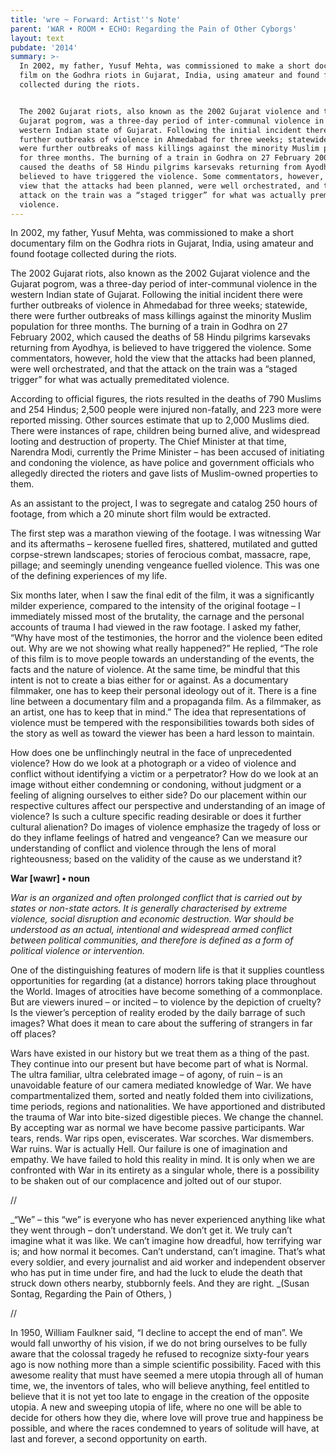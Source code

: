 ```yaml
---
title: 'wre ~ Forward: Artist''s Note'
parent: 'WAR • ROOM • ECHO: Regarding the Pain of Other Cyborgs'
layout: text
pubdate: '2014'
summary: >-
  In 2002, my father, Yusuf Mehta, was commissioned to make a short documentary
  film on the Godhra riots in Gujarat, India, using amateur and found footage
  collected during the riots.


  The 2002 Gujarat riots, also known as the 2002 Gujarat violence and the
  Gujarat pogrom, was a three-day period of inter-communal violence in the
  western Indian state of Gujarat. Following the initial incident there were
  further outbreaks of violence in Ahmedabad for three weeks; statewide, there
  were further outbreaks of mass killings against the minority Muslim population
  for three months. The burning of a train in Godhra on 27 February 2002, which
  caused the deaths of 58 Hindu pilgrims karsevaks returning from Ayodhya, is
  believed to have triggered the violence. Some commentators, however, hold the
  view that the attacks had been planned, were well orchestrated, and that the
  attack on the train was a “staged trigger” for what was actually premeditated
  violence.
---
```

In 2002, my father, Yusuf Mehta, was commissioned to make a short documentary film on the Godhra riots in Gujarat, India, using amateur and found footage collected during the riots.

The 2002 Gujarat riots, also known as the 2002 Gujarat violence and the Gujarat pogrom, was a three-day period of inter-communal violence in the western Indian state of Gujarat. Following the initial incident there were further outbreaks of violence in Ahmedabad for three weeks; statewide, there were further outbreaks of mass killings against the minority Muslim population for three months. The burning of a train in Godhra on 27 February 2002, which caused the deaths of 58 Hindu pilgrims karsevaks returning from Ayodhya, is believed to have triggered the violence. Some commentators, however, hold the view that the attacks had been planned, were well orchestrated, and that the attack on the train was a “staged trigger” for what was actually premeditated violence.

According to official figures, the riots resulted in the deaths of 790 Muslims and 254 Hindus; 2,500 people were injured non-fatally, and 223 more were reported missing. Other sources estimate that up to 2,000 Muslims died. There were instances of rape, children being burned alive, and widespread looting and destruction of property. The Chief Minister at that time, Narendra Modi, currently the Prime Minister – has been accused of initiating and condoning the violence, as have police and government officials who allegedly directed the rioters and gave lists of Muslim-owned properties to them.

As an assistant to the project, I was to segregate and catalog 250 hours of footage, from which a 20 minute short film would be extracted.

The first step was a marathon viewing of the footage. I was witnessing War and its aftermaths – kerosene fuelled fires, shattered, mutilated and gutted corpse-strewn landscapes; stories of ferocious combat, massacre, rape, pillage; and seemingly unending vengeance fuelled violence. This was one of the defining experiences of my life.

Six months later, when I saw the final edit of the film, it was a significantly milder experience, compared to the intensity of the original footage – I immediately missed most of the brutality, the carnage and the personal accounts of trauma I had viewed in the raw footage. I asked my father, “Why have most of the testimonies, the horror and the violence been edited out. Why are we not showing what really happened?” He replied, “The role of this film is to move people towards an understanding of the events, the facts and the nature of violence. At the same time, be mindful that this intent is not to create a bias either for or against. As a documentary filmmaker, one has to keep their personal ideology out of it. There is a fine line between a documentary film and a propaganda film. As a filmmaker, as an artist, one has to keep that in mind.” The idea that representations of violence must be tempered with the responsibilities towards both sides of the story as well as toward the viewer has been a hard lesson to maintain.

How does one be unflinchingly neutral in the face of unprecedented violence? How do we look at a photograph or a video of violence and conflict without identifying a victim or a perpetrator? How do we look at an image without either condemning or condoning, without judgment or a feeling of aligning ourselves to either side? Do our placement within our respective cultures affect our perspective and understanding of an image of violence? Is such a culture specific reading desirable or does it further cultural alienation? Do images of violence emphasize the tragedy of loss or do they inflame feelings of hatred and vengeance? Can we measure our understanding of conflict and violence through the lens of moral righteousness; based on the validity of the cause as we understand it?

**War \[wawr] • noun**

_War is an organized and often prolonged conflict that is carried out by states or non-state actors. It is generally characterised by extreme violence, social disruption and economic destruction. War should be understood as an actual, intentional and widespread armed conflict between political communities, and therefore is defined as a form of political violence or intervention._

One of the distinguishing features of modern life is that it supplies countless opportunities for regarding (at a distance) horrors taking place throughout the World. Images of atrocities have become something of a commonplace. But are viewers inured – or incited – to violence by the depiction of cruelty? Is the viewer’s perception of reality eroded by the daily barrage of such images? What does it mean to care about the suffering of strangers in far off places?

Wars have existed in our history but we treat them as a thing of the past. They continue into our present but have become part of what is Normal. The ultra familiar, ultra celebrated image – of agony, of ruin – is an unavoidable feature of our camera mediated knowledge of War. We have compartmentalized them, sorted and neatly folded them into civilizations, time periods, regions and nationalities. We have apportioned and distributed the trauma of War into bite-sized digestible pieces. We change the channel. By accepting war as normal we have become passive participants. War tears, rends. War rips open, eviscerates. War scorches. War dismembers. War ruins. War is actually Hell. Our failure is one of imagination and empathy. We have failed to hold this reality in mind. It is only when we are confronted with War in its entirety as a singular whole, there is a possibility to be shaken out of our complacence and jolted out of our stupor.

//

_“We” – this “we” is everyone who has never experienced anything like what they went through – don’t understand. We don’t get it. We truly can’t imagine what it was like. We can’t imagine how dreadful, how terrifying war is; and how normal it becomes. Can’t understand, can’t imagine. That’s what every soldier, and every journalist and aid worker and independent observer who has put in time under fire, and had the luck to elude the death that struck down others nearby, stubbornly feels. And they are right. _(Susan Sontag, Regarding the Pain of Others, )

//

In 1950, William Faulkner said, “I decline to accept the end of man”. We would fall unworthy of his vision, if we do not bring ourselves to be fully aware that the colossal tragedy he refused to recognize sixty-four years ago is now nothing more than a simple scientific possibility. Faced with this awesome reality that must have seemed a mere utopia through all of human time, we, the inventors of tales, who will believe anything, feel entitled to believe that it is not yet too late to engage in the creation of the opposite utopia. A new and sweeping utopia of life, where no one will be able to decide for others how they die, where love will prove true and happiness be possible, and where the races condemned to years of solitude will have, at last and forever, a second opportunity on earth.
